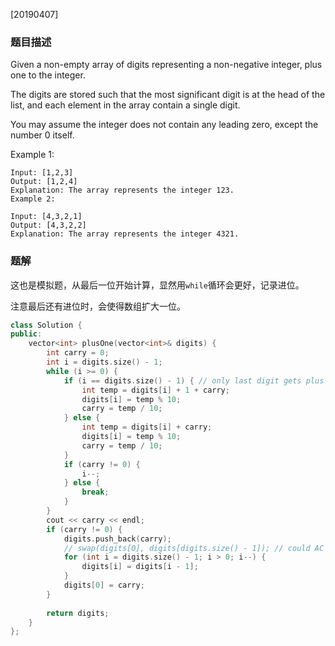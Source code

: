 [20190407]

### 题目描述

Given a non-empty array of digits representing a non-negative integer, plus one to the integer.

The digits are stored such that the most significant digit is at the head of the list, and each element in the array contain a single digit.

You may assume the integer does not contain any leading zero, except the number 0 itself.

Example 1:
```pre
Input: [1,2,3]
Output: [1,2,4]
Explanation: The array represents the integer 123.
Example 2:

Input: [4,3,2,1]
Output: [4,3,2,2]
Explanation: The array represents the integer 4321.
```

### 题解

这也是模拟题，从最后一位开始计算，显然用`while`循环会更好，记录进位。

注意最后还有进位时，会使得数组扩大一位。

```cpp
class Solution {
public:
    vector<int> plusOne(vector<int>& digits) {
        int carry = 0;
        int i = digits.size() - 1;
        while (i >= 0) {
            if (i == digits.size() - 1) { // only last digit gets plus one
                int temp = digits[i] + 1 + carry;
                digits[i] = temp % 10;
                carry = temp / 10;
            } else {
                int temp = digits[i] + carry;
                digits[i] = temp % 10;
                carry = temp / 10;
            }
            if (carry != 0) {
                i--;
            } else {
                break;
            }
        }
        cout << carry << endl;
        if (carry != 0) {
            digits.push_back(carry);
            // swap(digits[0], digits[digits.size() - 1]); // could AC for test cases, but not right in logic
            for (int i = digits.size() - 1; i > 0; i--) {
                digits[i] = digits[i - 1];
            }
            digits[0] = carry;
        }
        
        return digits;
    }
};
```
